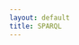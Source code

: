 ```yaml
---
layout: default
title: SPARQL
---
```



<div id="yasgui"></div>
<script>
document.addEventListener("DOMContentLoaded", function(event) {
  Yasgui(document.getElementById("yasgui"), {
    endpoint: "https://data.labs.pdok.nl/sparql"
  });
});
</script>



<style>
.google-visualization-table .gradient {
  color: black;
  font-family: inherit;
}

/*Changes made to the colours of the headers from sparql. Could only be forced with important at the moment.*/

th {
	color: black !important;
	background: white !important;
}

.yasgui .yasqe .CodeMirror-fullscreen {
	top: 100px !important;
}

header {
  display: none;
}

.wrapper {
    width: 95%;
}

section {
  margin-left: 50px;
  // margin-right: 50px;
}
</style>
